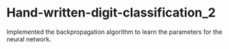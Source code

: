 # Hand-written-digit-classification_2
Implemented the backpropagation algorithm
to learn the parameters for the neural network.
